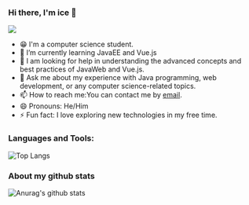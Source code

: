 ### Hi there, I'm ice 👋
![](https://komarev.com/ghpvc/?username=student-ice) 
- 😁 I'm a computer science student.
- 🌱 I’m currently learning JavaEE and Vue.js
- 🤔 I am looking for help in understanding the advanced concepts and best practices of JavaWeb and Vue.js.
- 💬 Ask me about my experience with Java programming, web development, or any computer science-related topics.
- 📫 How to reach me:You can contact me by [email](mailto:Tonimayloneya@gmail.com).
- 😄 Pronouns: He/Him
- ⚡ Fun fact: I love exploring new technologies in my free time.

### Languages and Tools:

![Top Langs](https://github-readme-stats.vercel.app/api/top-langs/?username=student-ice&layout=compact)

### About my github stats

![Anurag's github stats](https://github-readme-stats.vercel.app/api?username=student-ice&theme=dark)
